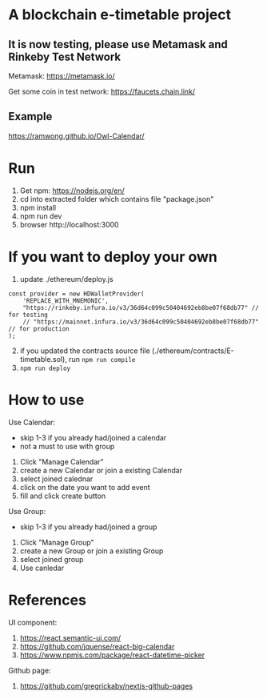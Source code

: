 # A blockchain e-timetable project
## It is now testing, please use Metamask and Rinkeby Test Network
Metamask: https://metamask.io/

Get some coin in test network: https://faucets.chain.link/

## Example
https://ramwong.github.io/Owl-Calendar/

# Run
1. Get npm: https://nodejs.org/en/
2. cd into extracted folder which contains file "package.json"
3. npm install
4. npm run dev
5. browser http://localhost:3000

# If you want to deploy your own
1. update ./ethereum/deploy.js
```
const provider = new HDWalletProvider(
    'REPLACE_WITH_MNEMONIC',
    "https://rinkeby.infura.io/v3/36d64c099c50404692eb8be07f68db77" // for testing 
    // "https://mainnet.infura.io/v3/36d64c099c50404692eb8be07f68db77"  // for production
);
```
2. if you updated the contracts source file (./ethereum/contracts/E-timetable.sol), run 
`npm run compile`
3. `npm run deploy`

# How to use
Use Calendar:
- skip 1-3 if you already had/joined a calendar
- not a must to use with group
1. Click "Manage Calendar"
2. create a new Calendar or join a existing Calendar
3. select joined calednar
4. click on the date you want to add event
5. fill and click create button

Use Group:
- skip 1-3 if you already had/joined a group
1. Click "Manage Group"
2. create a new Group or join a existing Group
3. select joined group
4. Use canledar

# References
UI component:
1. https://react.semantic-ui.com/
2. https://github.com/jquense/react-big-calendar
3. https://www.npmjs.com/package/react-datetime-picker

Github page:
1. https://github.com/gregrickaby/nextjs-github-pages
